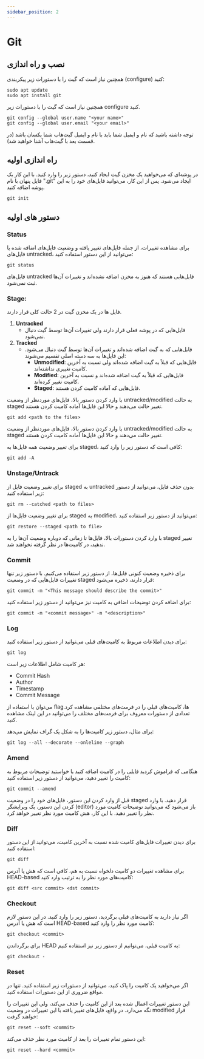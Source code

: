 ```yaml
---
sidebar_position: 2
---
```


# Git


## نصب و راه اندازی

همچنین نیاز است که گیت را با دستورات زیر پیکربندی (configure) کنید:
```
sudo apt update
sudo apt install git
```
همچنین نیاز است که گیت را با دستورات زیر configure کنید.

```
git config --global user.name "<your name>"
git config --global user.email "<your email>"
```
توجه داشته باشید که نام و ایمیل شما باید با نام و ایمیل گیت‌هاب شما یکسان باشد (در قسمت بعد با گیت‌هاب آشنا خواهید شد).

## راه اندازی اولیه

در پوشه‌ای که می‌خواهید یک مخزن گیت ایجاد کنید، دستور زیر را وارد کنید. با این کار یک فایل پنهان با نام ".git" ایجاد می‌شود. پس از این کار، می‌توانید فایل‌های خود را به این پوشه اضافه کنید.

```
git init
```

## دستور های اولیه

### Status

برای مشاهده تغییرات، از جمله فایل‌های تغییر یافته و وضعیت فایل‌های اضافه شده یا فایل‌های untracked، می‌توانید از این دستور استفاده کنید:

```
git status
```
فایل‌های untracked فایل‌هایی هستند که هنوز به مخزن اضافه نشده‌اند و تغییرات آن‌ها ثبت نمی‌شود.

### Stage: 
فایل ها در یک مخزن گیت در 2 حالت کلی قرار دارند.

1. **Untracked**
    - فایل‌هایی که در پوشه فعلی قرار دارند ولی تغییرات آن‌ها توسط گیت دنبال نمی‌شود.
2. **Tracked**
    - فایل‌هایی که به گیت اضافه شده‌اند و تغییرات آن‌ها توسط گیت دنبال می‌شود.
    این فایل‌ها به سه دسته اصلی تقسیم می‌شوند:
        - **Unmodified**: فایل‌هایی که قبلاً به گیت اضافه شده‌اند ولی نسبت به آخرین کامیت تغییری نداشته‌اند.
        - **Modified**: فایل‌هایی که قبلاً به گیت اضافه شده‌اند و نسبت به آخرین کامیت تغییر کرده‌اند.
        - **Staged**: فایل‌هایی که آماده کامیت کردن هستند.


با وارد کردن دستور بالا، فایل‌های موردنظر از وضعیت untracked/modified به حالت staged تغییر حالت می‌دهند و حالا این فایل‌ها آماده کامیت کردن هستند.

```
git add <path to the files>
```
با وارد کردن دستور بالا، فایل‌های موردنظر از وضعیت untracked/modified به حالت staged تغییر حالت می‌دهند و حالا این فایل‌ها آماده کامیت کردن هستند.

برای تغییر وضعیت همه فایل‌ها به staged، کافی است که دستور زیر را وارد کنید:
```
git add -A
```


### Unstage/Untrack


برای تغییر وضعیت فایل از staged به untracked بدون حذف فایل، می‌توانید از دستور زیر استفاده کنید:

```
git rm --catched <path to files>
```

برای تغییر وضعیت فایل‌ها از staged به modified، می‌توانید از دستور زیر استفاده کنید:

```
git restore --staged <path to file>
```

با وارد کردن دستورات بالا، فایل‌ها تا زمانی که دوباره وضعیت آن‌ها را به staged تغییر ندهید، در کامیت‌ها در نظر گرفته نخواهند شد.


### Commit

برای ذخیره وضعیت کنونی فایل‌ها، از دستور زیر استفاده می‌کنیم. با دستور زیر تنها تغییرات فایل‌هایی که در وضعیت staged قرار دارند، ذخیره می‌شود:

```
git commit -m "<This message should describe the commit>"
```

برای اضافه کردن توضیحات اضافی به کامیت نیز می‌توانید از دستور زیر استفاده کنید:
```
git commit -m "<commit message>" -m "<description>"
```

### Log

برای دیدن اطلاعات مربوط به کامیت‌های قبلی می‌توانید از دستور زیر استفاده کنید:

```
git log
```

هر کامیت شامل اطلاعات زیر است:
- Commit Hash
- Author
- Timestamp
- Commit Message

می‌توان با استفاده از flagها، کامیت‌های قبلی را در فرمت‌های مختلفی مشاهده کرد. تعدادی از دستورات معروف برای فرمت‌های مختلف را می‌توانید در این لینک مشاهده کنید.


برای مثال، دستور زیر کامیت‌ها را به شکل یک گراف نمایش می‌دهد:

```
git log --all --decorate --onleline --graph
```

### Amend

هنگامی که فراموش کردید فایلی را در کامیت اضافه کنید یا خواستید توضیحات مربوط به کامیت را تغییر دهید، می‌توانید از دستور زیر استفاده کنید:

```
git commit --amend
```

قبل از وارد کردن این دستور، فایل‌های خود را در وضعیت staged قرار دهید. با وارد کردن این دستور، یک ویرایشگر (editor) باز می‌شود که می‌توانید توضیحات کامیت مورد نظر را تغییر دهید. با این کار، هش کامیت مورد نظر تغییر خواهد کرد.

### Diff

برای دیدن تغییرات فایل‌های کامیت شده نسبت به آخرین کامیت، می‌توانید از این دستور استفاده کنید:

```
git diff
```
برای مشاهده تغییرات دو کامیت دلخواه نسبت به هم، کافی است که هش یا آدرس HEAD-based کامیت‌های مورد نظر را به ترتیب وارد کنید:

```
git diff <src commit> <dst commit>
```
### Checkout

اگر نیاز دارید به کامیت‌های قبلی برگردید، دستور زیر را وارد کنید. در این دستور لازم است که هش یا آدرس HEAD-based کامیت مورد نظر را وارد کنید:

```
git checkout <commit>
```

برای برگرداندن HEAD به کامیت قبلی، می‌توانیم از دستور زیر نیز استفاده کنیم:

```
git checkout -
```
### Reset

اگر می‌خواهید یک کامیت را پاک کنید، می‌توانید از دستورات زیر استفاده کنید. تنها در مواقع ضروری از این دستورات استفاده کنید.


این دستور تغییرات اعمال شده بعد از این کامیت را حذف می‌کند، ولی این تغییرات را نگه می‌دارد. در واقع، فایل‌های تغییر یافته با این تغییرات در وضعیت modified قرار خواهند گرفت:

```
git reset --soft <commit>
```
این دستور تمام تغییرات را بعد از کامیت مورد نظر حذف می‌کند:

```
git reset --hard <commit>
```
